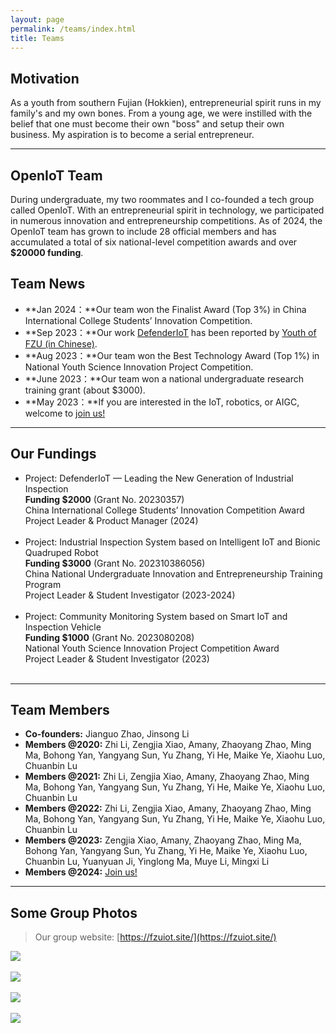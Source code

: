 ```yaml
---
layout: page
permalink: /teams/index.html
title: Teams
---
```


## Motivation

As a youth from southern Fujian (Hokkien), entrepreneurial spirit runs in my family's and my own bones. From a young age, we were instilled with the belief that one must become their own "boss" and setup their own business. My aspiration is to become a serial entrepreneur.<br>

---

## OpenIoT Team

During undergraduate, my two roommates and I co-founded a tech group called OpenIoT. With an entrepreneurial spirit in technology, we participated in numerous innovation and entrepreneurship competitions. As of 2024, the OpenIoT team has grown to include 28 official members and has accumulated a total of six national-level competition awards and over **$20000 funding**.<br>

## Team News

- **Jan 2024：**Our team won the Finalist Award (Top 3%) in China International College Students’ Innovation Competition.
- **Sep 2023：**Our work [DefenderIoT](https://fzuiot.site/) has been reported by [Youth of FZU (in Chinese)](https://mp.weixin.qq.com/s/MF2NJQtEHsVwsm8Ym-l7Gg).
- **Aug 2023：**Our team won the Best Technology Award (Top 1%) in National Youth Science Innovation Project Competition.
- **June 2023：**Our team won a national undergraduate research training grant (about $3000).
- **May 2023：**If you are interested in the IoT, robotics, or AIGC, welcome to [join us!](https://fzuiot.site/english/)<br>

---

## Our Fundings

- Project: DefenderIoT — Leading the New Generation of Industrial Inspection<br>**Funding $2000** (Grant No. 20230357)<br>China International College Students’ Innovation Competition Award<br>Project Leader & Product Manager (2024)<br><br>
- Project: Industrial Inspection System based on Intelligent IoT and Bionic Quadruped Robot<br>**Funding $3000** (Grant No. 202310386056)<br>China National Undergraduate Innovation and Entrepreneurship Training Program<br>Project Leader & Student Investigator (2023-2024)<br><br>
- Project: Community Monitoring System based on Smart IoT and Inspection Vehicle<br>**Funding $1000** (Grant No. 2023080208)<br>National Youth Science Innovation Project Competition Award<br>Project Leader & Student Investigator (2023)<br><br>

---

## Team Members

- **Co-founders:** Jianguo Zhao, Jinsong Li
- **Members @2020:** Zhi Li, Zengjia Xiao, Amany, Zhaoyang Zhao, Ming Ma, Bohong Yan, Yangyang Sun, Yu Zhang, Yi He, Maike Ye, Xiaohu Luo, Chuanbin Lu
- **Members @2021:** Zhi Li, Zengjia Xiao, Amany, Zhaoyang Zhao, Ming Ma, Bohong Yan, Yangyang Sun, Yu Zhang, Yi He, Maike Ye, Xiaohu Luo, Chuanbin Lu
- **Members @2022:** Zhi Li, Zengjia Xiao, Amany, Zhaoyang Zhao, Ming Ma, Bohong Yan, Yangyang Sun, Yu Zhang, Yi He, Maike Ye, Xiaohu Luo, Chuanbin Lu
- **Members @2023:** Zengjia Xiao, Amany, Zhaoyang Zhao, Ming Ma, Bohong Yan, Yangyang Sun, Yu Zhang, Yi He, Maike Ye, Xiaohu Luo, Chuanbin Lu, Yuanyuan Ji, Yinglong Ma, Muye Li, Mingxi Li
- **Members @2024:** [Join us!](https://fzuiot.site/english/)<br>

---

## Some Group Photos

> Our group website: [https://fzuiot.site/](https://fzuiot.site/)

<div>
<img src="https://img.picui.cn/free/2024/06/26/667b62b3c1737.jpg">
</div>
<br>

<div>
<img src="https://img.picui.cn/free/2024/06/26/667b62dd96c80.jpg">
</div>
<br>

<div>
<img src="https://img.picui.cn/free/2024/06/26/667b631af22ff.jpg">
</div>
<br>

<div>
<img src="https://img.picui.cn/free/2024/06/26/667b63ddf006e.jpg">
</div>
<br>
